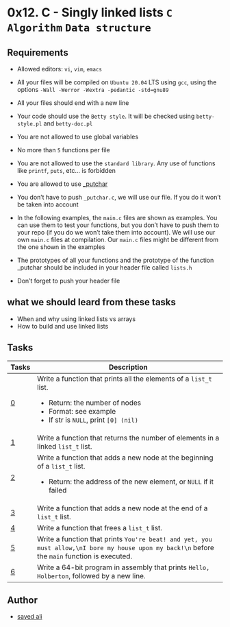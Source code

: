 # 0x12. C - Singly linked lists `C` `Algorithm` `Data structure`

## Requirements

* Allowed editors: `vi`, `vim`, `emacs`

* All your files will be compiled on `Ubuntu 20.04` LTS using `gcc`, using the options `-Wall -Werror -Wextra -pedantic -std=gnu89`

* All your files should end with a new line

* Your code should use the `Betty style`. It will be checked using `betty-style.pl` and `betty-doc.pl`

* You are not allowed to use global variables

* No more than `5` functions per file

* You are not allowed to use the `standard library`. Any use of functions like `printf`, `puts`, etc… is forbidden

* You are allowed to use [_putchar](https://github.com/holbertonschool/_putchar.c/blob/master/_putchar.c)

* You don’t have to push `_putchar.c`, we will use our file. If you do it won’t be taken into account

* In the following examples, the `main.c` files are shown as examples. You can use them to test your functions, but you don’t have to push them to your repo (if you do we won’t take them into account). We will use our own `main.c` files at compilation. Our `main.c` files might be different from the one shown in the examples

* The prototypes of all your functions and the prototype of the function _putchar should be included in your header file called `lists.h`

* Don’t forget to push your header file

## what we should leard from these tasks

* When and why using linked lists vs arrays
* How to build and use linked lists

## Tasks

| Tasks | Description |
| --- | --- |
| [0](/0x12-singly_linked_lists/0-print_list.c) | Write a function that prints all the elements of a `list_t` list.<ul><li>Return: the number of nodes<li>Format: see example<li>If str is `NULL`, print `[0] (nil)` |
| [1](/0x12-singly_linked_lists/1-list_len.c) | Write a function that returns the number of elements in a linked `list_t` list. |
| [2](/0x12-singly_linked_lists/2-add_node.c) | Write a function that adds a new node at the beginning of a `list_t` list.<ul><li> Return: the address of the new element, or `NULL` if it failed |
| [3](/0x12-singly_linked_lists/3-add_node_end.c) | Write a function that adds a new node at the end of a `list_t` list. |
| [4](/0x12-singly_linked_lists/4-free_list.c) | Write a function that frees a `list_t` list. |
| [5](/0x12-singly_linked_lists/100-first.c) | Write a function that prints `You're beat! and yet, you must allow,\nI bore my house upon my back!\n` before the `main` function is executed. |
| [6](/0x12-singly_linked_lists/101-hello_holberton.asm) | Write a 64-bit program in assembly that prints `Hello, Holberton`, followed by a new line. |

## Author

* [sayed ali](https://github.com/sayedali1)
